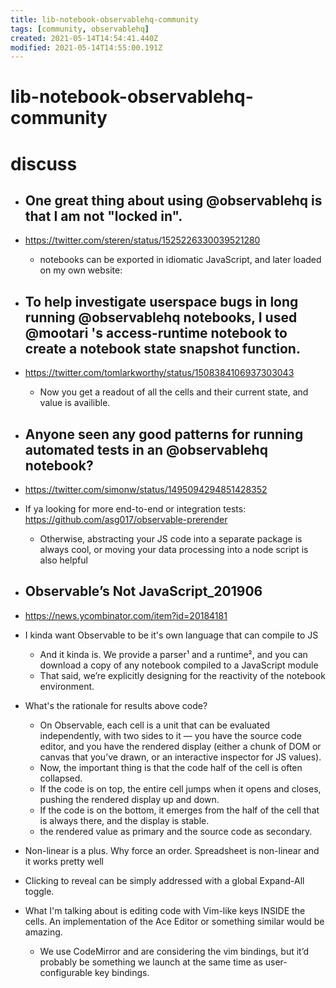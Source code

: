 ```yaml
---
title: lib-notebook-observablehq-community
tags: [community, observablehq]
created: 2021-05-14T14:54:41.440Z
modified: 2021-05-14T14:55:00.191Z
---
```


# lib-notebook-observablehq-community

# discuss

- ## One great thing about using @observablehq is that I am not "locked in". 
- https://twitter.com/steren/status/1525226330039521280
  - notebooks can be exported in idiomatic JavaScript, and later loaded on my own website:

- ## To help investigate userspace bugs in long running @observablehq notebooks, I used @mootari 's access-runtime notebook to create a notebook state snapshot function. 
- https://twitter.com/tomlarkworthy/status/1508384106937303043
  - Now you get a readout of all the cells and their current state, and value is availible.

- ## Anyone seen any good patterns for running automated tests in an @observablehq notebook?
- https://twitter.com/simonw/status/1495094294851428352
- If ya looking for more end-to-end or integration tests: https://github.com/asg017/observable-prerender
  - Otherwise, abstracting your JS code into a separate package is always cool, or moving your data processing into a node script is also helpful

- ## Observable’s Not JavaScript_201906
- https://news.ycombinator.com/item?id=20184181
- I kinda want Observable to be it's own language that can compile to JS
  - And it kinda is. We provide a parser¹ and a runtime², and you can download a copy of any notebook compiled to a JavaScript module
  - That said, we’re explicitly designing for the reactivity of the notebook environment. 
- What's the rationale for results above code?
  - On Observable, each cell is a unit that can be evaluated independently, with two sides to it — you have the source code editor, and you have the rendered display (either a chunk of DOM or canvas that you’ve drawn, or an interactive inspector for JS values).
  - Now, the important thing is that the code half of the cell is often collapsed. 
  - If the code is on top, the entire cell jumps when it opens and closes, pushing the rendered display up and down. 
  - If the code is on the bottom, it emerges from the half of the cell that is always there, and the display is stable.
  - the rendered value as primary and the source code as secondary.
- Non-linear is a plus. Why force an order. Spreadsheet is non-linear and it works pretty well
- Clicking to reveal can be simply addressed with a global Expand-All toggle.
- What I'm talking about is editing code with Vim-like keys INSIDE the cells. An implementation of the Ace Editor or something similar would be amazing.
  - We use CodeMirror and are considering the vim bindings, but it’d probably be something we launch at the same time as user-configurable key bindings.
